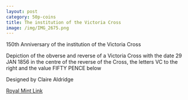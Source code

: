 ```yaml
---
layout: post
category: 50p-coins
title: The institution of the Victoria Cross
image: /img/IMG_2675.png
---
```


150th Anniversary of the institution of the Victoria Cross

Depiction of the obverse and reverse of a Victoria Cross with the date 29 JAN 1856 in the centre of the reverse of the Cross, the letters VC to the right and the value FIFTY PENCE below 

Designed by Claire Aldridge

[Royal Mint Link](http://www.royalmint.com/discover/uk-coins/coin-design-and-specifications/fifty-pence-coin/2006-victoria-cross)
